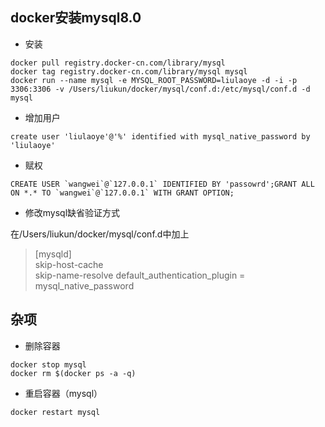## docker安装mysql8.0
* 安装
```
docker pull registry.docker-cn.com/library/mysql
docker tag registry.docker-cn.com/library/mysql mysql   
docker run --name mysql -e MYSQL_ROOT_PASSWORD=liulaoye -d -i -p 3306:3306 -v /Users/liukun/docker/mysql/conf.d:/etc/mysql/conf.d -d mysql
```
* 增加用户
```
create user 'liulaoye'@'%' identified with mysql_native_password by 'liulaoye'
```
* 赋权
```
CREATE USER `wangwei`@`127.0.0.1` IDENTIFIED BY 'passowrd';GRANT ALL ON *.* TO `wangwei`@`127.0.0.1` WITH GRANT OPTION;
```

* 修改mysql缺省验证方式

在/Users/liukun/docker/mysql/conf.d中加上
> [mysqld]<br>
skip-host-cache<br>
skip-name-resolve
default_authentication_plugin = mysql_native_password



## 杂项
* 删除容器
```
docker stop mysql
docker rm $(docker ps -a -q)
```
* 重启容器（mysql）
```
docker restart mysql
```